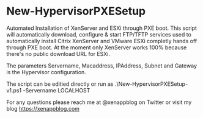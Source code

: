 # New-HypervisorPXESetup
Automated Installation of XenServer and ESXi through PXE
 boot.
This script will automatically download, configure & start FTP/TFTP services used to automatically install Citrix XenServer and VMware ESXi completly hands off through PXE boot. At the moment only XenServer works 100% because there's no public download URL for ESXi.

The parameters Servername, Macaddress, IPAddress, Subnet and Gateway is the Hypervisor configuration.

The script can be editied directly or run as .\New-HypervisorPXESetup-v1.ps1 -Servername LOCALHOST

For any questions please reach me at @xenappblog on Twitter or visit my blog https://xenappblog.com